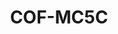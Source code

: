 ---
layout: well
facility_url: facilities/colbert
permalink: facilities/colbert/cof-mc5c
coordinates: [
    -87.8538172,
    34.7330361
]
title: "COF-MC5C"
location: "Colbert County, AL"
site_name:  "Colbert Fossil Plant"
owner_operator: "Tennessee Valley Authority (TVA)"
site_summary: ""
download_data: ""
designation: "Downgradient"
legend: "Downgradient, Not in Compliance"
drinking_water_health_standards_exceeded_1: "Molybdenum"
health_base_standard_exceeded_1: "LHA"
number_of_times_in_exceedance_1": "6"
number_of_times_monitored_1: "7"
max_exceedance_amount_1: "0.054"
max_allowable_amount_1: "0.04"
unit_of_measurement_1: "mg/L"
drinking_water_health_standards_exceeded_2: ""
health_base_standard_exceeded_2: ""
number_of_times_in_exceedance_2: ""
number_of_times_monitored_2: ""
max_exceedance_amount_2: ""
max_allowable_amount_2: ""
unit_of_measurement_2: ""
drinking_water_health_standards_exceeded_3: ""
health_base_standard_exceeded_3: ""
number_of_times_in_exceedance_3: ""
number_of_times_monitored_3: ""
max_exceedance_amount_3: ""
max_allowable_amount_3: ""
unit_of_measurement_3: "mg/L"
drinking_water_health_standards_exceeded_4: ""
health_base_standard_exceeded_4: ""
number_of_times_in_exceedance_4: ""
number_of_times_monitored_4: ""
max_exceedance_amount_4: ""
max_allowable_amount_4: ""
unit_of_measurement_4: ""
drinking_water_health_standards_exceeded_5: ""
health_base_standard_exceeded_5: ""
number_of_times_in_exceedance_5: ""
number_of_times_monitored_5: ""
max_exceedance_amount_5: ""
max_allowable_amount_5: ""
unit_of_measurement_5: ""
---